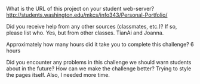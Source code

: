 What is the URL of this project on your student web-server?
http://students.washington.edu/mkcs/info343/Personal-Portfolio/

Did you receive help from any other sources (classmates, etc.)? If so, please list who.
Yes, but from other classes. TianAi and Joanna.

Approximately how many hours did it take you to complete this challenge?
6 hours 

Did you encounter any problems in this challenge we should warn students about in the future? How can we make the challenge better?
Trying to style the pages itself. Also, I needed more time.
